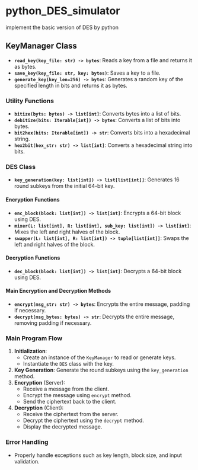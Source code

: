 # python_DES_simulator
implement the basic version of DES by python
## KeyManager Class
- **`read_key(key_file: str) -> bytes`**: Reads a key from a file and returns it as bytes.
- **`save_key(key_file: str, key: bytes)`**: Saves a key to a file.
- **`generate_key(key_len=256) -> bytes`**: Generates a random key of the specified length in bits and returns it as bytes.

### Utility Functions
- **`bitize(byts: bytes) -> list[int]`**: Converts bytes into a list of bits.
- **`debitize(bits: Iterable[int]) -> bytes`**: Converts a list of bits into bytes.
- **`bit2hex(bits: Iterable[int]) -> str`**: Converts bits into a hexadecimal string.
- **`hex2bit(hex_str: str) -> list[int]`**: Converts a hexadecimal string into bits.

### DES Class
- **`key_generation(key: list[int]) -> list[list[int]]`**: Generates 16 round subkeys from the initial 64-bit key.
#### Encryption Functions
- **`enc_block(block: list[int]) -> list[int]`**: Encrypts a 64-bit block using DES.
- **`mixer(L: list[int], R: list[int], sub_key: list[int]) -> list[int]`**: Mixes the left and right halves of the block.
- **`swapper(L: list[int], R: list[int]) -> tuple[list[int]]`**: Swaps the left and right halves of the block.
#### Decryption Functions
- **`dec_block(block: list[int]) -> list[int]`**: Decrypts a 64-bit block using DES.
#### Main Encryption and Decryption Methods
- **`encrypt(msg_str: str) -> bytes`**: Encrypts the entire message, padding if necessary.
- **`decrypt(msg_bytes: bytes) -> str`**: Decrypts the entire message, removing padding if necessary.

### Main Program Flow
1. **Initialization**: 
   - Create an instance of the `KeyManager` to read or generate keys.
   - Instantiate the `DES` class with the key.
2. **Key Generation**: Generate the round subkeys using the `key_generation` method.
3. **Encryption** (Server):
   - Receive a message from the client.
   - Encrypt the message using `encrypt` method.
   - Send the ciphertext back to the client.
4. **Decryption** (Client):
   - Receive the ciphertext from the server.
   - Decrypt the ciphertext using the `decrypt` method.
   - Display the decrypted message.

### Error Handling
- Properly handle exceptions such as key length, block size, and input validation.


